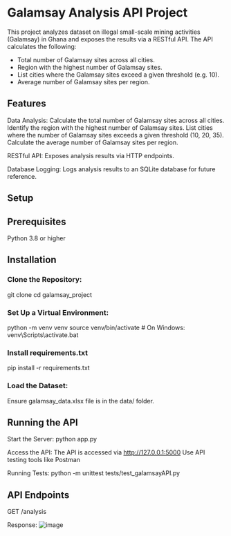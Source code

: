 # Galamsay Analysis API Project

This project analyzes dataset on illegal small-scale mining activities (Galamsay) in Ghana and exposes the results via a RESTful API. The API calculates the following: 

- Total number of Galamsay sites across all cities. 
- Region with the highest number of Galamsay sites.
- List cities where the Galamsay sites exceed a given threshold (e.g. 10).
- Average number of Galamsay sites per region.

## Features
Data Analysis:
Calculate the total number of Galamsay sites across all cities.
Identify the region with the highest number of Galamsay sites.
List cities where the number of Galamsay sites exceeds a given threshold (10, 20, 35).
Calculate the average number of Galamsay sites per region.

RESTful API:
Exposes analysis results via HTTP endpoints.

Database Logging:
Logs analysis results to an SQLite database for future reference.

## Setup
## Prerequisites
Python 3.8 or higher

## Installation
### Clone the Repository:
git clone <repository-url>
cd galamsay_project

### Set Up a Virtual Environment:
python -m venv venv
source venv/bin/activate  # On Windows: venv\Scripts\activate.bat

### Install requirements.txt
pip install -r requirements.txt

### Load the Dataset: 
Ensure galamsay_data.xlsx file is in the data/ folder.


## Running the API
Start the Server:
python app.py

Access the API:
The API is accessed via http://127.0.0.1:5000
Use API testing tools like Postman

Running Tests:
python -m unittest tests/test_galamsayAPI.py


## API Endpoints
GET /analysis

Response:
![image](https://github.com/user-attachments/assets/ed4773fc-ca4f-45d6-8456-d57445312f51)





